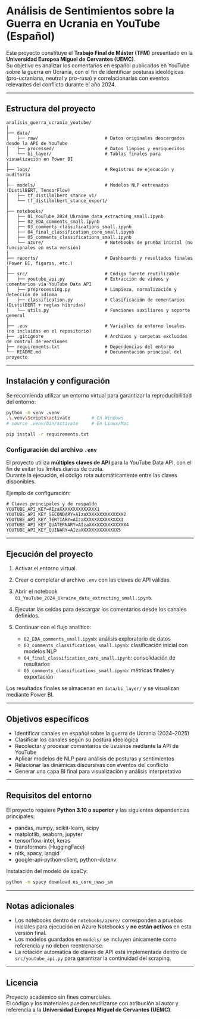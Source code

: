 # Análisis de Sentimientos sobre la Guerra en Ucrania en YouTube (Español)

Este proyecto constituye el **Trabajo Final de Máster (TFM)** presentado en la **Universidad Europea Miguel de Cervantes (UEMC)**.  
Su objetivo es analizar los comentarios en español publicados en YouTube sobre la guerra en Ucrania, con el fin de identificar posturas ideológicas (pro-ucraniana, neutral y pro-rusa) y correlacionarlas con eventos relevantes del conflicto durante el año 2024.

---

## Estructura del proyecto

```
analisis_guerra_ucrania_youtube/
│
├── data/
│   ├── raw/                         # Datos originales descargados desde la API de YouTube
│   ├── processed/                   # Datos limpios y enriquecidos
│   └── bi_layer/                    # Tablas finales para visualización en Power BI
│
├── logs/                            # Registros de ejecución y auditoría
│
├── models/                          # Modelos NLP entrenados (DistilBERT, TensorFlow)
│   ├── tf_distilmlbert_stance_v1/
│   └── tf_distilmlbert_stance_export/
│
├── notebooks/
│   ├── 01_YouTube_2024_Ukraine_data_extracting_small.ipynb
│   ├── 02_EDA_comments_small.ipynb
│   ├── 03_comments_classifications_small.ipynb
│   ├── 04_final_classification_core_small.ipynb
│   ├── 05_comments_classifications_small.ipynb
│   └── azure/                       # Notebooks de prueba inicial (no funcionales en esta versión)
│
├── reports/                         # Dashboards y resultados finales (Power BI, figuras, etc.)
│
├── src/                             # Código fuente reutilizable
│   ├── youtube_api.py               # Extracción de videos y comentarios vía YouTube Data API
│   ├── preprocessing.py             # Limpieza, normalización y detección de idioma
│   ├── classification.py            # Clasificación de comentarios (DistilBERT + reglas híbridas)
│   └── utils.py                     # Funciones auxiliares y soporte general
│
├── .env                             # Variables de entorno locales (no incluidas en el repositorio)
├── .gitignore                       # Archivos y carpetas excluidas de control de versiones
├── requirements.txt                 # Dependencias del entorno
└── README.md                        # Documentación principal del proyecto
```

---

## Instalación y configuración

Se recomienda utilizar un entorno virtual para garantizar la reproducibilidad del entorno:

```bash
python -m venv .venv
.\.venv\Scripts\activate        # En Windows
# source .venv/bin/activate     # En Linux/Mac

pip install -r requirements.txt
```

### Configuración del archivo `.env`

El proyecto utiliza **múltiples claves de API** para la YouTube Data API, con el fin de evitar los límites diarios de cuota.  
Durante la ejecución, el código rota automáticamente entre las claves disponibles.

Ejemplo de configuración:

```
# Claves principales y de respaldo
YOUTUBE_API_KEY=AIzaXXXXXXXXXXXXXX1
YOUTUBE_API_KEY_SECONDARY=AIzaXXXXXXXXXXXXXX2
YOUTUBE_API_KEY_TERTIARY=AIzaXXXXXXXXXXXXXX3
YOUTUBE_API_KEY_QUATERNARY=AIzaXXXXXXXXXXXXXX4
YOUTUBE_API_KEY_QUINARY=AIzaXXXXXXXXXXXXXX5
```

---

## Ejecución del proyecto

1. Activar el entorno virtual.  
2. Crear o completar el archivo `.env` con las claves de API válidas.  
3. Abrir el notebook `01_YouTube_2024_Ukraine_data_extracting_small.ipynb`.  
4. Ejecutar las celdas para descargar los comentarios desde los canales definidos.  
5. Continuar con el flujo analítico:

   - `02_EDA_comments_small.ipynb`: análisis exploratorio de datos  
   - `03_comments_classifications_small.ipynb`: clasificación inicial con modelos NLP  
   - `04_final_classification_core_small.ipynb`: consolidación de resultados  
   - `05_comments_classifications_small.ipynb`: métricas finales y exportación  

Los resultados finales se almacenan en `data/bi_layer/` y se visualizan mediante Power BI.

---

## Objetivos específicos

- Identificar canales en español sobre la guerra de Ucrania (2024–2025)  
- Clasificar los canales según su postura ideológica  
- Recolectar y procesar comentarios de usuarios mediante la API de YouTube  
- Aplicar modelos de NLP para análisis de posturas y sentimientos  
- Relacionar las dinámicas discursivas con eventos del conflicto  
- Generar una capa BI final para visualización y análisis interpretativo  

---

## Requisitos del entorno

El proyecto requiere **Python 3.10 o superior** y las siguientes dependencias principales:

- pandas, numpy, scikit-learn, scipy  
- matplotlib, seaborn, jupyter  
- tensorflow-intel, keras  
- transformers (HuggingFace)  
- nltk, spacy, langid  
- google-api-python-client, python-dotenv  

Instalación del modelo de spaCy:

```bash
python -m spacy download es_core_news_sm
```

---

## Notas adicionales

- Los notebooks dentro de `notebooks/azure/` corresponden a pruebas iniciales para ejecución en Azure Notebooks y **no están activos** en esta versión final.  
- Los modelos guardados en `models/` se incluyen únicamente como referencia y no deben reentrenarse.  
- La rotación automática de claves de API está implementada dentro de `src/youtube_api.py` para garantizar la continuidad del scraping.  

---

## Licencia

Proyecto académico sin fines comerciales.  
El código y los materiales pueden reutilizarse con atribución al autor y referencia a la **Universidad Europea Miguel de Cervantes (UEMC)**.
